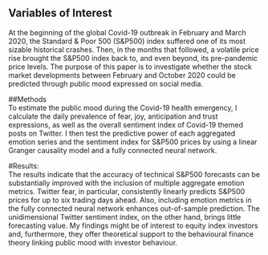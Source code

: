 ## Variables of Interest




At the beginning of the global Covid-19 outbreak in February and March
  2020, the Standard & Poor 500 (S&P500) index suffered one of its most
  sizable historical crashes. Then, in the months that followed, a
  volatile price rise brought the S&P500 index back to, and even beyond,
  its pre-pandemic price levels. The purpose of this paper is to
  investigate whether the stock market developments between February and
  October 2020 could be predicted through public mood expressed on
  social media. 
  
##Methods\
  To estimate the public mood during the Covid-19 health
  emergency, I calculate the daily prevalence of fear, joy,
  anticipation and trust expressions, as well as the overall sentiment
  index of Covid-19 themed posts on Twitter. I then test the predictive
  power of each aggregated emotion series and the sentiment index for
  S&P500 prices by using a linear Granger causality model and a fully
  connected neural network. 

#Results:\
  The results indicate that the accuracy of
  technical S&P500 forecasts can be substantially improved with the
  inclusion of multiple aggregate emotion metrics. Twitter fear, in
  particular, consistently linearly predicts S&P500 prices for up to six
  trading days ahead. Also, including emotion metrics in the fully
  connected neural network enhances out-of-sample prediction. The
  unidimensional Twitter sentiment index, on the other hand, brings
  little forecasting value. My findings might be of interest to equity
  index investors and, furthermore, they offer theoretical support to
  the behavioural finance theory linking public mood with investor
  behaviour.
